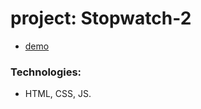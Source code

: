 # project: Stopwatch-2

* [demo](https://bgtvalex.github.io/Stopwatch-2/)

### Technologies:
* HTML, CSS, JS.

